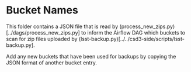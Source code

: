 # Bucket Names

This folder contains a JSON file that is read by (process_new_zips.py)[../dags/process_new_zips.py] to inform the Airflow DAG which buckets to scan for zip files uploaded by (lsst-backup.py)[../../csd3-side/scripts/lsst-backup.py].

Add any new buckets that have been used for backups by copying the JSON format of another bucket entry.
